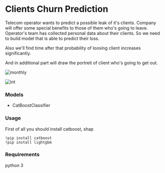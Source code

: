 # Clients Churn Prediction

Telecom operator wants to predict a possible leak of it's clients. Company will offer some special benefits to those of them who's going to leave. Operator's team has collected personal data about their clients. So we need to build model that is able to predict their loss. 

Also we'll find time after that probability of loosing client increases significantly.

And in additional part will draw the portreit of client who's going to get out.

![monthly](https://user-images.githubusercontent.com/92801594/153714028-a76b1f99-6277-4bd6-b552-6396891ede1b.jpg)

![int](https://user-images.githubusercontent.com/92801594/153714051-273d0626-7a0e-4774-8498-e3f8b1c17a7c.jpg)

### Models
- CatBoostClassifier

### Usage
First of all you should install catboost, shap

```
!pip install catboost
!pip install lightgbm
```

### Requirements

python 3
